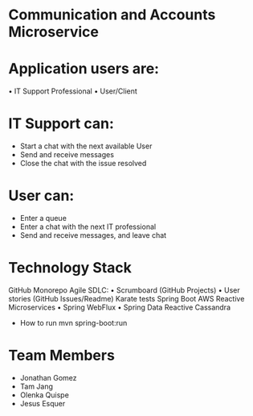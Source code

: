 # Communication and Accounts Microservice

# Application users are: 
•	IT Support Professional
•	User/Client
# IT Support can:
* Start a chat with the next available User
* Send and receive messages
* Close the chat with the issue resolved
# User can:
* Enter a queue
* Enter a chat with the next IT professional
* Send and receive messages, and leave chat

# Technology Stack
GitHub Monorepo
Agile SDLC:
•	Scrumboard (GitHub Projects)
•	User stories (GitHub Issues/Readme)
Karate tests
Spring Boot
AWS
Reactive Microservices
•	Spring WebFlux
•	Spring Data Reactive Cassandra

* How to run
mvn spring-boot:run

# Team Members
* Jonathan Gomez
* Tam Jang
* Olenka Quispe
* Jesus Esquer






